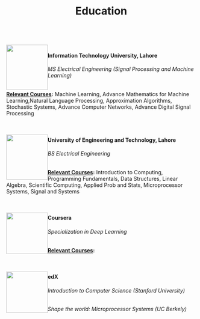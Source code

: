 ﻿---
layout: page
title: "Education"
permalink: /education/
description: "My education"
---


<html>
<style>
img {
    float:left;
}
h5,h4 {
    float:center;
	font:verdana;
}
h7 {
    float:center;
}
</style>
<body>



<br>
<a> <img  src="http://aghaaliraza.com/itu-short.png" width="110" height="120" /></a>
<h4>Information Technology University, Lahore</h4>
<h6> MS Electrical Engineering (Signal Processing and Machine Learning)</h6>
<b><u>Relevant Courses</u>:</b> Machine Learning, Advance Mathematics for Machine Learning,Natural Language Processing, Approximation Algorithms, Stochastic Systems, Advance Computer Networks, Advance Digital Signal Processing 

<br>
<br>
<br>

<a> <img  src="https://upload.wikimedia.org/wikipedia/commons/0/0c/UET_Lahore_Logo.png" width="110" height="120" /></a>
<h4>University of Engineering and Technology, Lahore</h4>
<h6> BS Electrical Engineering</h6>
<b><u>Relevant Courses</u>:</b> Introduction to Computing, Programming Fundamentals, Data Structures, Linear Algebra, Scientific Computing, Applied Prob and Stats, Microprocessor Systems, Signal and Systems  

<br>
<br>
<br>

<a> <img  src="https://www.insidehighered.com/sites/default/server_files/styles/large/public/media/coursera.png?itok=Y98JDeq-" width="110" height="110" /></a>
<h4>Coursera </h4>
<h6> Specialization in Deep Learning</h6>
<b><u>Relevant Courses</u>:</b> 

<br>
<br>
<br>


<a> <img  src="https://www.shegeeksout.com/wp-content/uploads/2016/07/edx-logo.png" width="110" height="110" /></a>
<h4>edX </h4>
<h6> Introduction to Computer Science (Stanford University)</h6>
<h6> Shape the world: Microprocessor Systems (UC Berkely)</h6>
</body>
</html>
